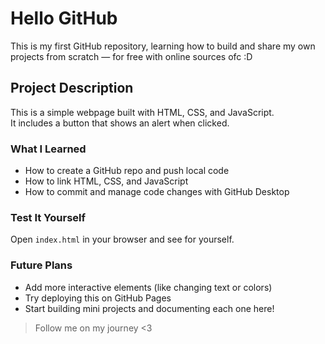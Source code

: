 #  Hello GitHub

This is my first GitHub repository, learning how to build and share my own projects from scratch — for free with online sources ofc :D

##  Project Description

This is a simple webpage built with HTML, CSS, and JavaScript.  
It includes a button that shows an alert when clicked.

###  What I Learned

- How to create a GitHub repo and push local code
- How to link HTML, CSS, and JavaScript
- How to commit and manage code changes with GitHub Desktop


### Test It Yourself

Open `index.html` in your browser and see for yourself.


### Future Plans

- Add more interactive elements (like changing text or colors)
- Try deploying this on GitHub Pages
- Start building mini projects and documenting each one here!


> Follow me on my journey <3



